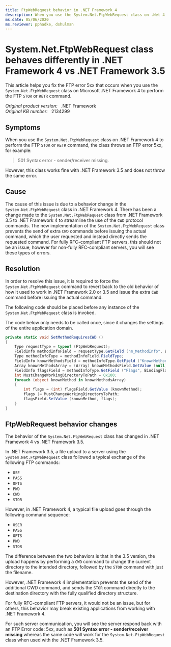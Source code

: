 ```yaml
---
title: FtpWebRequest behavior in .NET Framework 4
description: When you use the System.Net.FtpWebRequest class on .Net 4.0 to perform the FTP STOR/RETR command, the class throws an FTP error 5xx. This article provides a resolution for this problem.
ms.date: 05/06/2020
ms.reviewer: pphadke, dshulman
---
```

# System.Net.FtpWebRequest class behaves differently in .NET Framework 4 vs .NET Framework 3.5

This article helps you fix the FTP error 5xx that occurs when you use the `System.Net.FtpWebRequest` class on Microsoft .NET Framework 4 to perform the FTP `STOR` or `RETR` command.

_Original product version:_ &nbsp; .NET Framework  
_Original KB number:_ &nbsp; 2134299

## Symptoms

When you use the `System.Net.FtpWebRequest` class on .NET Framework 4 to perform the FTP `STOR` or `RETR` command, the class throws an FTP error 5xx, for example:

> 501 Syntax error - sender/receiver missing.

However, this class works fine with .NET Framework 3.5 and does not throw the same error.

## Cause

The cause of this issue is due to a behavior change in the `System.Net.FtpWebRequest` class in .NET Framework 4. There has been a change made to the `System.Net.FtpWebRequest` class from .NET Framework 3.5 to .NET Framework 4 to streamline the use of the `CWD` protocol commands. The new implementation of the `System.Net.FtpWebRequest` class prevents the send of extra `CWD` commands before issuing the actual command, which the user requested and instead directly sends the requested command. For fully RFC-compliant FTP servers, this should not be an issue, however for non-fully RFC-compliant servers, you will see these types of errors.

## Resolution

In order to resolve this issue, it is required to force the `System.Net.FtpWebRequest` command to revert back to the old behavior of how it used to work in .NET Framework 2.0 or 3.5 and issue the extra `CWD` command before issuing the actual command.

The following code should be placed before any instance of the `System.Net.FtpWebRequest` class is invoked.

The code below only needs to be called once, since it changes the settings of the entire application domain.

```csharp
private static void SetMethodRequiresCWD ()
{
    Type requestType = typeof (FtpWebRequest);
    FieldInfo methodInfoField = requestType.GetField ("m_MethodInfo", BindingFlags.NonPublic | BindingFlags.Instance);
    Type methodInfoType = methodInfoField.FieldType;
    FieldInfo knownMethodsField = methodInfoType.GetField ("KnownMethodInfo", BindingFlags.Static | BindingFlags.NonPublic);
    Array knownMethodsArray = (Array) knownMethodsField.GetValue (null);
    FieldInfo flagsField = methodInfoType.GetField ("Flags", BindingFlags.NonPublic | BindingFlags.Instance);
    int MustChangeWorkingDirectoryToPath = 0x100;
    foreach (object knownMethod in knownMethodsArray)
    {
        int flags = (int) flagsField.GetValue (knownMethod);
        flags |= MustChangeWorkingDirectoryToPath;
        flagsField.SetValue (knownMethod, flags);
    }
}
```

## FtpWebRequest behavior changes

The behavior of the `System.Net.FtpWebRequest` class has changed in .NET Framework 4 vs .NET Framework 3.5.

In .NET Framework 3.5, a file upload to a server using the `System.Net.FtpWebRequest` class followed a typical exchange of the following FTP commands:

- `USE`
- `PASS`
- `OPTS`  
- `PWD`  
- `CWD`  
- `STOR`

However, in .NET Framework 4, a typical file upload goes through the following command sequence:

- `USER`  
- `PASS`  
- `OPTS`  
- `PWD`
- `STOR`

The difference between the two behaviors is that in the 3.5 version, the upload happens by performing a `CWD` command to change the current directory to the intended directory, followed by the `STOR` command with just the filename.

However, .NET Framework 4 implementation prevents the send of the additional CWD command, and sends the `STOR` command directly to the destination directory with the fully qualified directory structure.

For fully RFC-compliant FTP servers, it would not be an issue, but for others, this behavior may break existing applications from working with .NET Framework 4.

For such server communication, you will see the server respond back with an FTP Error code: 5xx, such as **501 Syntax error - sender/receiver missing** whereas the same code will work for the `System.Net.FtpWebRequest` class when used with the .NET Framework 3.5.

